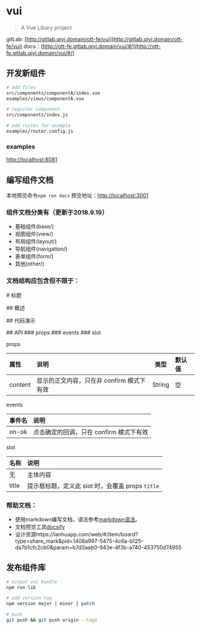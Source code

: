 # vui

> A Vue Libary project

gitLab: [http://gitlab.qiyi.domain/ott-fe/vui](http://gitlab.qiyi.domain/ott-fe/vui)
docs：[http://ott-fe.gitlab.qiyi.domain/vui/#/](http://ott-fe.gitlab.qiyi.domain/vui/#/)

## 开发新组件
``` bash
# add files
src/components/componentA/index.vue
examples/views/componentA.vue

# register component
src/components/index.js

# add routes for example
examples/router.config.js
```
### examples
[http://localhost:8081](http://localhost:8081)

## 编写组件文档

本地预览命令`npm run docs`
预览地址：[http://localhost:3001](http://localhost:3001)

### 组件文档分类有（更新于2018.9.19）
  * 基础组件(base/)
  * 视图组件(view/)
  * 布局组件(layout/)
  * 导航组件(navigation/)
  * 表单组件(form/)
  * 其他(other/)

### 文档结构应包含但不限于：

\# 标题

\## 概述

\## 代码演示

\## API
\### props
\### events
\### slot

props

|属性|说明|类型|默认值|
|:----|:---|:---:|:----|
|content|显示的正文内容，只在非 confirm 模式下有效|String|空|

events

|事件名|说明|
|:-----|:---|
|on-ok|点击确定的回调，只在 confirm 模式下有效|

slot

|名称|说明|
|:-----|:---|
|无|主体内容|
|title|提示框标题，定义此 slot 时，会覆盖 props `title`|

### 帮助文档：
  * 使用markdown编写文档，语法参考[markdown语法](http://xianbai.me/learn-md/article/syntax/readme.html)。
  * 文档预览工具[docsify](https://docsify.js.org/#/)
  * 设计资源https://lanhuapp.com/web/#/item/board?type=share_mark&pid=1408a997-5475-4c6a-b125-da7b1cfc2cb0&param=b7d3aab0-943e-4f3b-a740-453750d74955

## 发布组件库
``` bash
# output vui bundle
npm run lib

# add version tag
npm version major | minor | patch

# push
git push && git push origin --tags
```
